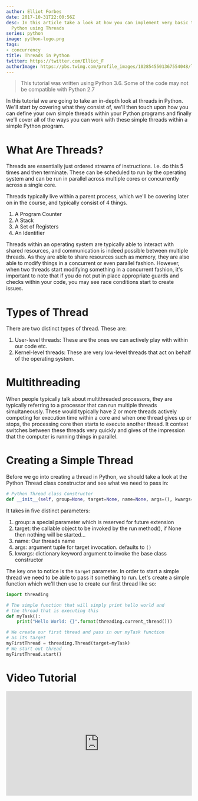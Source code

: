 ```yaml
---
author: Elliot Forbes
date: 2017-10-31T22:00:56Z
desc: In this article take a look at how you can implement very basic threading in
  Python using Threads
series: python
image: python-logo.png
tags:
- concurrency
title: Threads in Python
twitter: https://twitter.com/Elliot_F
authorImage: https://pbs.twimg.com/profile_images/1028545501367554048/lzr43cQv_400x400.jpg
---
```


> This tutorial was written using Python 3.6. Some of the code may not be compatible with Python 2.7

In this tutorial we are going to take an in-depth look at threads in Python. We'll start by covering what they consist of, we'll then touch upon how you can define your own simple threads within your Python programs and finally we'll cover all of the ways you can work with these simple threads within a simple Python program.

# What Are Threads?

Threads are essentially just ordered streams of instructions. I.e. do this 5 times and then terminate. These can be scheduled to run by the operating system and can be run in parallel across multiple cores or concurrently across a single core. 

Threads typically live within a parent process, which we'll be covering later on in the course, and typically consist of 4 things.

1. A Program Counter
1. A Stack
1. A Set of Registers
1. An Identifier

Threads within an operating system are typically able to interact with shared resources, and communication is indeed possible between multiple threads. As they are able to share resources such as memory, they are also able to modify things in a concurrent or even parallel fashion. However, when two threads start modifying something in a concurrent fashion, it's important to note that if you do not put in place appropriate guards and checks within your code, you may see race conditions start to create issues. 

# Types of Thread

There are two distinct types of thread. These are:

1. User-level threads: These are the ones we can actively play with within our code etc.
1. Kernel-level threads: These are very low-level threads that act on behalf of the operating system.

# Multithreading

When people typically talk about multithreaded processors, they are typically referring to a processor that can run multiple threads simultaneously. These would typically have 2 or more threads actively competing for execution time within a core and when one thread gives up or stops, the processing core then starts to execute another thread. It context switches between these threads very quickly and gives of the impression that the computer is running things in parallel.

# Creating a Simple Thread

Before we go into creating a thread in Python, we should take a look at the Python Thread class constructor and see what we need to pass in:

```py
# Python Thread class Constructor
def __init__(self, group=None, target=None, name=None, args=(), kwargs=None, verbose=None):
```

It takes in five distinct parameters:

1. group: a special parameter which is reserved for future extension
1. target: the callable object to be invoked by the run method(), if None then nothing will be started...
1. name: Our threads name
1. args: argument tuple for target invocation. defaults to `()`
1. kwargs: dictionary keyword argument to invoke the base class constructor

The key one to notice is the `target` parameter. In order to start a simple thread we need to be able to pass it something to run. Let's create a simple function which we'll then use to create our first thread like so:

```py
import threading

# The simple function that will simply print hello world and 
# the thread that is executing this
def myTask():
    print("Hello World: {}".format(threading.current_thread()))

# We create our first thread and pass in our myTask function
# as its target
myFirstThread = threading.Thread(target=myTask)
# We start out thread
myFirstThread.start()
``` 

# Video Tutorial

<div style="position:relative;height:0;padding-bottom:56.21%"><iframe src="https://www.youtube.com/embed/Ci1803KhtCM?ecver=2" style="position:absolute;width:100%;height:100%;left:0" width="641" height="360" frameborder="0" gesture="media" allowfullscreen></iframe></div>